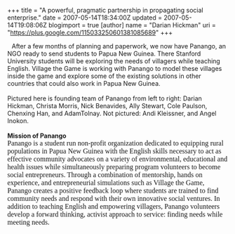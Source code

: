 +++
title = "A powerful, pragmatic partnership in propagating social enterprise."
date = 2007-05-14T18:34:00Z
updated = 2007-05-14T19:08:06Z
blogimport = true 
[author]
	name = "Darian Hickman"
	uri = "https://plus.google.com/115033250601381085689"
+++

<a onblur="try {parent.deselectBloggerImageGracefully();} catch(e) {}" href="http://www.villagethegame.com/uploaded_images/HPIM0649-731174.JPG"><img style="margin: 0pt 10px 10px 0pt; float: left; cursor: pointer;" src="http://www.villagethegame.com/uploaded_images/HPIM0649-731170.JPG" alt="" border="0" /></a>After a few months of planning and paperwork, we now have Panango, an NGO ready to send students to Papua New Guinea. There Stanford University students will be exploring the needs of villagers while teaching English.  Village the Game is working with Panango to model these villages inside the game and explore some of the existing solutions in other countries that could also work in Papua New Guinea.<br /><br />Pictured here is founding team of Panango from left to right: Darian Hickman, <span id="st" name="st" class="st">Christa</span> Morris, Nick Benavides, Ally Stewart, Cole Paulson, Chenxing Han, and AdamTolnay.  Not pictured: Andi Kleissner, and Angel Inokon.<br /><br /><span style="font-weight: bold;">Mission of Panango<br /></span><span style="font-family:trebuchet ms;font-size:100%;"><span style="font-size: 12pt;">Panango is a student run non-profit organization dedicated to equipping rural populations in Papua  New Guinea with the English skills necessary to act as effective community advocates on a variety of environmental, educational and health issues while simultaneously preparing program volunteers to become social entrepreneurs. Through a combination of mentorship, hands on experience, and entrepreneurial simulations such as Village the Game, Panango creates a positive feedback loop where students are trained to find community needs and respond with their own innovative social ventures.  In addition to teaching English and empowering villagers, Panango volunteers develop a forward thinking, activist approach to service: finding needs while meeting needs. </span></span>
